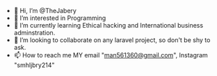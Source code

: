 - 👋 Hi, I’m @TheJabery
- 👀 I’m interested in Programming
- 🌱 I’m currently learning Ethical hacking and  International  business adminstration. 
- 💞️ I’m looking to collaborate on any laravel project, so don't be shy to ask.
- 📫 How to reach me MY email "man561360@gmail.com", Instagram "smhljbry214"

<!---
TheJabery/TheJabery is a ✨ special ✨ repository because its `README.md` (this file) appears on your GitHub profile.
You can click the Preview link to take a look at your changes.
--->
